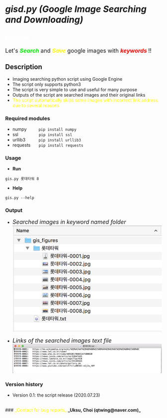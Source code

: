 # _**gisd.py (Google Image Searching and Downloading)**_

## <font color=white>_Feature_</font>
<font size=4>Let's <font color=grean><b>_Search_</b></font> and <font color=yellow><b>_Save_</b> </font>google images with <font color=red><b>_keywords_ </b></font>!!</font>

## Description
+ Imaging searching python script using Google Engine
+ The script only supports python3
+ The script is very simple to use and useful for many purpose
+ Outputs of the script are searched images and their original links
+ <font color=yellow>The script automatically skips some images with incorrect link address due to several reasons</font>

### Required modules
+ numpy &nbsp;&nbsp;&nbsp;&nbsp;&nbsp;&nbsp;&nbsp;``` pip install numpy```
+ ssl &nbsp;&nbsp;&nbsp;&nbsp;&nbsp;&nbsp;&nbsp;&nbsp;&nbsp;&nbsp;&nbsp;&nbsp;&nbsp;&nbsp;``` pip install ssl```
+ urllib3 &nbsp;&nbsp;&nbsp;&nbsp;&nbsp;&nbsp;&nbsp;&nbsp;``` pip install urllib3```
+ requests &nbsp;&nbsp;&nbsp;&nbsp;``` pip install requests```

### Usage
+ <b>Run </b>
```
gis.py 롯데타워 8
```
+ <b>Help</b>
```
gis.py --help
```

### Output
* <font size=4>_Searched images in keyword named folder_</font>
![](assets/README-93a6ef27.png)

* <font size=4>_Links  of the searched images text file_</font>
![](assets/README-95c20b9e.png)

### Version history
+ Version 0.1: the script release (2020.07.23)


<br>
### <font color=yellow>_Contact for bug reports_</font>
<b>_Uksu, Choi (qtwing@naver.com)_</b>

